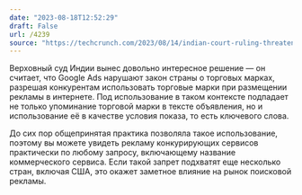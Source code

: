 ```yaml
---
date: "2023-08-18T12:52:29"
draft: False
url: /4239
source: "https://techcrunch.com/2023/08/14/indian-court-ruling-threatens-google-advertising-revenue-model/"
---
```


Верховный суд Индии вынес довольно интересное решение — он считает, что Google Ads нарушают закон страны о торговых марках, разрешая конкурентам использовать торговые марки при размещении рекламы в интернете. Под использование в таком контексте подпадает не только упоминание торговой марки в тексте объявления, но и использование её в качестве условия показа, то есть ключевого слова.

До сих пор общепринятая практика позволяла такое использование, поэтому вы можете увидеть рекламу конкурирующих сервисов практически по любому запросу, включающему название коммерческого сервиса. Если такой запрет подхватят еще несколько стран, включая США, это окажет заметное влияние на рынок поисковой рекламы.
